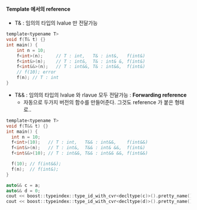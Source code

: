 #### Template 에서의 reference
- T& : 임의의 타입의 lvalue 만 전달가능
```c
template<typename T>
void f(T& t) {}
int main() {
    int n = 10;
    f<int>(n);     // T : int,   T& : int&,   f(int&)
    f<int&>(n);    // T : int&,  T& : int& &, f(int&)
    f<int&&>(n);   // T : int&&, T& : int&&,  f(int&)
    // f(10); error
    f(n); // T : int
}
```
- T&& : 임의의 타입의 lvalue 와 rlavue 모두 전달가능 : **Forwarding reference**
  * 자동으로 두가지 버전의 함수를 만들어준다. 그것도 reference 가 붙은 형태로..
```c
template<typename T>
void f(T&& t) {}
int main() {
  int n = 10;
  f<int>(10);   // T : int,   T&& : int&&,    f(int&&)
  f<int&>(n);   // T : int&,  T&& : int& &&,  f(int&)
  f<int&&>(10); // T : int&&, T&& : int&& &&, f(int&&)

  f(10); // f(int&&);
  f(n);  // f(int&);
}

auto&& c = a;
auto&& d = 0;
cout << boost::typeindex::type_id_with_cvr<decltype(c)>().pretty_name() << endl;  // int&
cout << boost::typeindex::type_id_with_cvr<decltype(d)>().pretty_name() << endl;  // int&&
```
